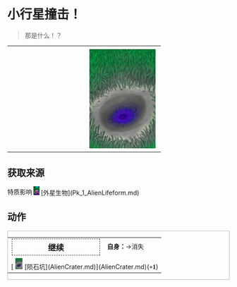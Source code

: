 # 小行星撞击！  
> 那是什么！？  
  
<style>
        .table0377 th,td{
            text-align:left;
            vertical-align:top;
        }
        </style><table class="table table-bordered table0377" data-toggle="table"  data-show-header="false"><thead style="display:none"><tr ><th  style="width:50%;"  data-sortable="true"  >title</th><th  style="width:50%;"  ></th></tr></thead><tr ><td  style="width:50%;"  ></td><td  style="width:50%;"  ><div style="float:right; margin:5px"><div class="gamecard" style="width:150px; height:225px;"><a href="Event_AlienCrater.md" style="color:black"><img decoding="async" src="../wiki/Sprite/AlienCrater.png" class="cardimage" style="max-width:150px;max-height:225px;"><span style="font-size: 25px;">小行星撞击！</span></a></div></div></td></tr></tbody></table>  
  
## 获取来源  
<div style="display:inline-block"><div class="gamedatalist" style="text-align:left;min-width:200px;min-height:0px;"><div style="display:inline-block"><div style="display:inline-block;vertical-align:middle;">特质影响</div><div style="display:inline-block;vertical-align:middle;"><div style="width:20px;display:inline-block;text-align:center"><img decoding="async" src="../wiki/Sprite/AlienGrowthBlooming.png" href="a.md" style="max-width:20px;max-height:20px;"></div>[外星生物](Pk_1_AlienLifeform.md)</div></div></div></div>  
  
## 动作  
<div  style="border:1px solid #BBB"><table><tr><td rowspan="2" style="width:200px;text-align:center;font-size:1.3em;font-weight:bold"><div style="padding:5px;border:1px dashed #333"><div>继续</div></div></td><td></td></tr><tr><td><b>自身：</b>→消失</td></tr><tr><td colspan="2">[<div style="width:25px;display:inline-block;text-align:center"><img decoding="async" src="../wiki/Sprite/AlienCrater.png" href="a.md" style="max-width:25px;max-height:25px;"></div>[陨石坑](AlienCrater.md)](AlienCrater.md)(<span style="font-family:ui-monospace"><b>+1</b></span>)</td></tr></table></div>  
  
  


<script>document.title="小行星撞击！ - 卡牌生存百科 Card Survival Wiki";</script>